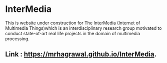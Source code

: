 # InterMedia
This is website under construction for The InterMedia (Internet of Multimedia Things)which is an interdisciplinary research group motivated to conduct state-of-art real life projects in the domain of multimedia processing.

## Link : https://mrhagrawal.github.io/InterMedia.
